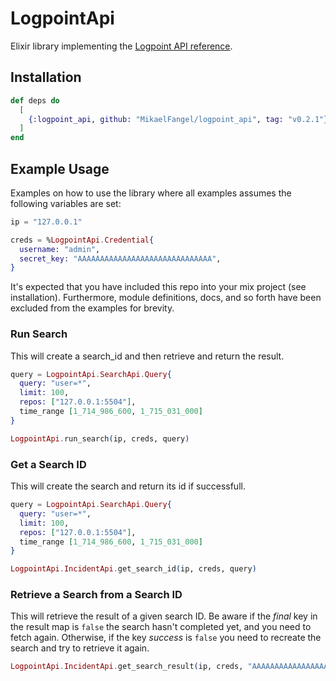 # LogpointApi

Elixir library implementing the [Logpoint API reference](https://docs.logpoint.com/docs/logpoint-api-reference/en/latest/index.html).

## Installation

```elixir
def deps do
  [
    {:logpoint_api, github: "MikaelFangel/logpoint_api", tag: "v0.2.1"}
  ]
end
```

## Example Usage

Examples on how to use the library where all examples assumes the following variables are set:

```elixir
ip = "127.0.0.1"

creds = %LogpointApi.Credential{
  username: "admin",
  secret_key: "AAAAAAAAAAAAAAAAAAAAAAAAAAAAAA",
}
```

It's expected that you have included this repo into your mix project (see installation). Furthermore, module definitions, docs, and so forth have been excluded from the examples for brevity.

### Run Search

This will create a search_id and then retrieve and return the result.

```elixir
query = LogpointApi.SearchApi.Query{
  query: "user=*",
  limit: 100,
  repos: ["127.0.0.1:5504"],
  time_range [1_714_986_600, 1_715_031_000]
}

LogpointApi.run_search(ip, creds, query)
```

### Get a Search ID

This will create the search and return its id if successfull.

```elixir
query = LogpointApi.SearchApi.Query{
  query: "user=*",
  limit: 100,
  repos: ["127.0.0.1:5504"],
  time_range [1_714_986_600, 1_715_031_000]
}

LogpointApi.IncidentApi.get_search_id(ip, creds, query)
```

### Retrieve a Search from a Search ID

This will retrieve the result of a given search ID. Be aware if the _final_ key in the result map is `false` the search hasn't completed yet, and you need to fetch again. Otherwise, if the key _success_ is `false` you need to recreate the search and try to retrieve it again.

```elixir
LogpointApi.IncidentApi.get_search_result(ip, creds, "AAAAAAAAAAAAAAAAAAAAAAAAAAAAA")
```
